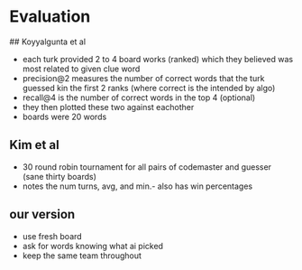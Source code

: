 # Evaluation 

## Koyyalgunta et al
- each turk provided 2 to 4 board works (ranked) which they believed was most related to given clue word
- precision@2 measures the number of correct words that the turk guessed kin the first 2 ranks (where correct is the intended by algo)
- recall@4 is the number of correct words in the top 4 (optional)
- they then plotted these two against eachother
- boards were 20 words

## Kim et al
- 30 round robin tournament for all pairs of codemaster and guesser (sane thirty boards)
- notes the num turns, avg, and min.- also has win percentages

## our version
- use fresh board
- ask for words knowing what ai picked
- keep the same team throughout